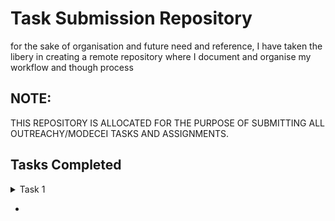 # Task Submission Repository
for the sake of organisation and future need and reference, I have taken the libery in creating a remote repository where I document and organise my workflow and though process

## NOTE:
THIS REPOSITORY IS ALLOCATED FOR THE PURPOSE OF SUBMITTING ALL OUTREACHY/MODECEI TASKS AND ASSIGNMENTS.

## Tasks Completed
<details>
<summary>
Task 1
</summary>
<ul>
<li> * [Summary of how to generate the documenation after making changes to the MDF codes/examples](https://github.com/mqnifestkelvin/ModECI_starter_setup/tree/Main/ModeCEI_task_1)
 </li><li> * [MDF dependencies for python v37](https://github.com/mqnifestkelvin/ModECI_starter_setup/blob/Main/ModeCEI_task_1/pip_freeze_py_v37_to_v311/pip_freeze_py_v37.md)
</li><li> * [MDF dependencies for python v38](https://github.com/mqnifestkelvin/ModECI_starter_setup/blob/Main/ModeCEI_task_1/pip_freeze_py_v37_to_v311/pip_freeze_py_v38.md)
</li><li> * [MDF dependencies for python v39](https://github.com/mqnifestkelvin/ModECI_starter_setup/blob/Main/ModeCEI_task_1/pip_freeze_py_v37_to_v311/pip_freeze_py_v39.md)
</li><li> * [MDF dependencies for python v310](https://github.com/mqnifestkelvin/ModECI_starter_setup/blob/Main/ModeCEI_task_1/pip_freeze_py_v37_to_v311/pip_freeze_py_v310.md)
</li><li> * [MDF dependencies for python v311](https://github.com/mqnifestkelvin/ModECI_starter_setup/blob/Main/ModeCEI_task_1/pip_freeze_py_v37_to_v311/pip_freeze_py_v311.md)
</ul>
</details>

* [](#)